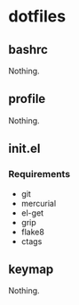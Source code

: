 # dotfiles

## bashrc

Nothing.

## profile

Nothing.

## init.el

### Requirements
- git
- mercurial
- el-get
- grip
- flake8
- ctags

## keymap

Nothing.
